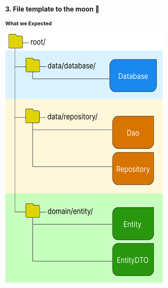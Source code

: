 ## 3. File template to the moon 🚀
### What we Expected
<img height="800" src="presentation_database.png" width="600" style="display: block; margin: 0 auto"/>